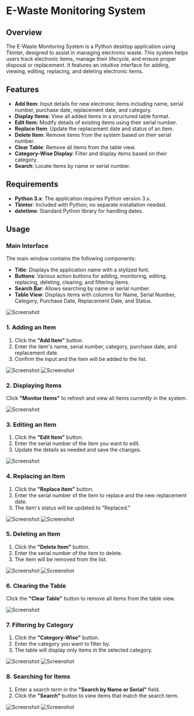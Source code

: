 # E-Waste Monitoring System

## Overview

The E-Waste Monitoring System is a Python desktop application using Tkinter, designed to assist in managing electronic waste. This system helps users track electronic items, manage their lifecycle, and ensure proper disposal or replacement. It features an intuitive interface for adding, viewing, editing, replacing, and deleting electronic items.

## Features

- **Add Item**: Input details for new electronic items including name, serial number, purchase date, replacement date, and category.
- **Display Items**: View all added items in a structured table format.
- **Edit Item**: Modify details of existing items using their serial number.
- **Replace Item**: Update the replacement date and status of an item.
- **Delete Item**: Remove items from the system based on their serial number.
- **Clear Table**: Remove all items from the table view.
- **Category-Wise Display**: Filter and display items based on their category.
- **Search**: Locate items by name or serial number.

## Requirements

- **Python 3.x**: The application requires Python version 3.x.
- **Tkinter**: Included with Python; no separate installation needed.
- **datetime**: Standard Python library for handling dates.

## Usage

### Main Interface

The main window contains the following components:

- **Title**: Displays the application name with a stylized font.
- **Buttons**: Various action buttons for adding, monitoring, editing, replacing, deleting, clearing, and filtering items.
- **Search Bar**: Allows searching by name or serial number.
- **Table View**: Displays items with columns for Name, Serial Number, Category, Purchase Date, Replacement Date, and Status.

![Screenshot](ss.png)

### 1. Adding an Item

1. Click the **"Add Item"** button.
2. Enter the item's name, serial number, category, purchase date, and replacement date.
3. Confirm the input and the item will be added to the list.

![Screenshot](add1.png)
![Screenshot](add2.png)

### 2. Displaying Items

Click **"Monitor Items"** to refresh and view all items currently in the system.

![Screenshot](monitor.png)

### 3. Editing an Item

1. Click the **"Edit Item"** button.
2. Enter the serial number of the item you want to edit.
3. Update the details as needed and save the changes.

![Screenshot](edit.png)

### 4. Replacing an Item

1. Click the **"Replace Item"** button.
2. Enter the serial number of the item to replace and the new replacement date.
3. The item's status will be updated to "Replaced."

![Screenshot](rep.png)
![Screenshot](rep1.png)

### 5. Deleting an Item

1. Click the **"Delete Item"** button.
2. Enter the serial number of the item to delete.
3. The item will be removed from the list.

![Screenshot](del.png)
![Screenshot](del1.png)

### 6. Clearing the Table

Click the **"Clear Table"** button to remove all items from the table view.

![Screenshot](clear.png)

### 7. Filtering by Category

1. Click the **"Category-Wise"** button.
2. Enter the category you want to filter by.
3. The table will display only items in the selected category.

![Screenshot](cat.png)
![Screenshot](cat1.png)

### 8. Searching for Items

1. Enter a search term in the **"Search by Name or Serial"** field.
2. Click the **"Search"** button to view items that match the search term.

![Screenshot](search.png)
![Screenshot](search1.png)



